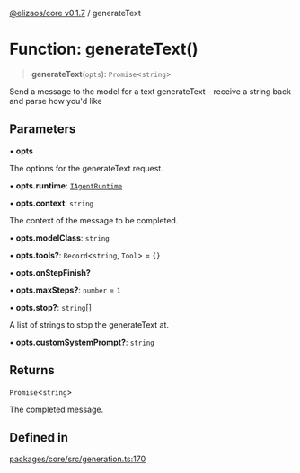 [@elizaos/core v0.1.7](../index.md) / generateText

# Function: generateText()

> **generateText**(`opts`): `Promise`\<`string`\>

Send a message to the model for a text generateText - receive a string back and parse how you'd like

## Parameters

• **opts**

The options for the generateText request.

• **opts.runtime**: [`IAgentRuntime`](../interfaces/IAgentRuntime.md)

• **opts.context**: `string`

The context of the message to be completed.

• **opts.modelClass**: `string`

• **opts.tools?**: `Record`\<`string`, `Tool`\> = `{}`

• **opts.onStepFinish?**

• **opts.maxSteps?**: `number` = `1`

• **opts.stop?**: `string`[]

A list of strings to stop the generateText at.

• **opts.customSystemPrompt?**: `string`

## Returns

`Promise`\<`string`\>

The completed message.

## Defined in

[packages/core/src/generation.ts:170](https://github.com/bbopar/eliza/blob/main/packages/core/src/generation.ts#L170)
